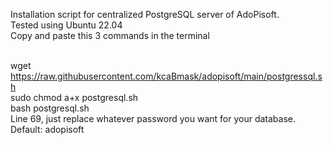 Installation script for centralized PostgreSQL server of AdoPisoft. <br>
Tested using Ubuntu 22.04<br>
Copy and paste this 3 commands in the terminal<br><br>

wget https://raw.githubusercontent.com/kcaBmask/adopisoft/main/postgressql.sh<br>
sudo chmod a+x postgresql.sh<br>
bash postgresql.sh<br>
Line 69, just replace whatever password you want for your database. Default: adopisoft
